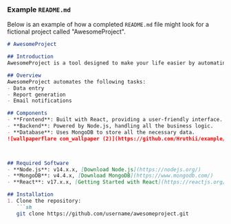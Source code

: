 
### Example `README.md`

Below is an example of how a completed `README.md` file might look for a fictional project called "AwesomeProject".

```markdown
# AwesomeProject

## Introduction
AwesomeProject is a tool designed to make your life easier by automating repetitive tasks. It was developed to help users save time and improve efficiency.

## Overview
AwesomeProject automates the following tasks:
- Data entry
- Report generation
- Email notifications

## Components
- **Frontend**: Built with React, providing a user-friendly interface.
- **Backend**: Powered by Node.js, handling all the business logic.
- **Database**: Uses MongoDB to store all the necessary data.
![wallpaperflare com_wallpaper (2)](https://github.com/Hruthii/example/assets/97246303/a24e1bdd-766b-4e92-ae9b-9cfbb0bf718b)



## Required Software
- **Node.js**: v14.x.x, [Download Node.js](https://nodejs.org/)
- **MongoDB**: v4.4.x, [Download MongoDB](https://www.mongodb.com/)
- **React**: v17.x.x, [Getting Started with React](https://reactjs.org/docs/getting-started.html)

## Installation
1. Clone the repository:
   ```sh
   git clone https://github.com/username/awesomeproject.git

